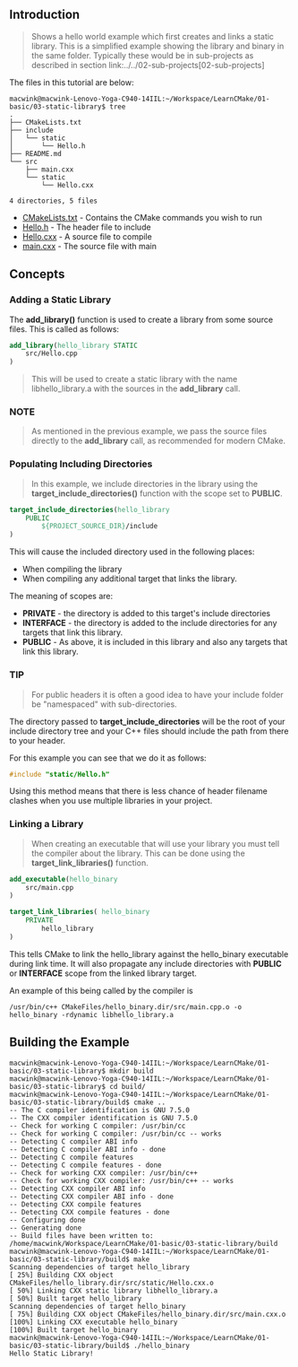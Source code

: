 ## Introduction

> Shows a hello world example which first creates and links a static library. This is a simplified example showing the library and binary in the same folder. Typically
these would be in sub-projects as described in section link:../../02-sub-projects[02-sub-projects]

The files in this tutorial are below:

```console
macwink@macwink-Lenovo-Yoga-C940-14IIL:~/Workspace/LearnCMake/01-basic/03-static-library$ tree
.
├── CMakeLists.txt
├── include
│   └── static
│       └── Hello.h
├── README.md
└── src
    ├── main.cxx
    └── static
        └── Hello.cxx

4 directories, 5 files
```

- [CMakeLists.txt]() - Contains the CMake commands you wish to run
- [Hello.h]() - The header file to include
- [Hello.cxx]() - A source file to compile
- [main.cxx]() - The source file with main

## Concepts

### Adding a Static Library

The **add_library()** function is used to create a library from some source files. This is called as follows:

```cmake
add_library(hello_library STATIC 
    src/Hello.cpp
)
```

> This will be used to create a static library with the name libhello_library.a with the sources in the **add_library** call.

### NOTE
> As mentioned in the previous example, we pass the source files directly to the **add_library** call, as recommended for modern CMake.

### Populating Including Directories

> In this example, we include directories in the library using the **target_include_directories()** function with the scope set to **PUBLIC**.

```cmake
target_include_directories(hello_library
    PUBLIC 
        ${PROJECT_SOURCE_DIR}/include
)
```

This will cause the included directory used in the following places:

- When compiling the library
- When compiling any additional target that links the library.

The meaning of scopes are:

- **PRIVATE** - the directory is added to this target's include directories
- **INTERFACE** - the directory is added to the include directories for any targets that link this library.
- **PUBLIC** - As above, it is included in this library and also any targets that link this library.

### TIP
> For public headers it is often a good idea to have your include folder be "namespaced" with sub-directories. 

The directory passed to **target_include_directories** will be the root of your include directory tree and your C++ files should include the path from there to your header.

For this example you can see that we do it as follows:

```c++
#include "static/Hello.h"
```

Using this method means that there is less chance of header filename clashes when you use multiple libraries in your project. 

### Linking a Library

> When creating an executable that will use your library you must tell the compiler about the library. This can be done using the **target_link_libraries()** function.

```cmake
add_executable(hello_binary 
    src/main.cpp
)

target_link_libraries( hello_binary
    PRIVATE  
        hello_library
)
```

This tells CMake to link the hello_library against the hello_binary executable during link time. It will also propagate any include directories with **PUBLIC** or **INTERFACE** scope from the linked library target.

An example of this being called by the compiler is

```console
/usr/bin/c++ CMakeFiles/hello_binary.dir/src/main.cpp.o -o hello_binary -rdynamic libhello_library.a
```
## Building the Example

```console
macwink@macwink-Lenovo-Yoga-C940-14IIL:~/Workspace/LearnCMake/01-basic/03-static-library$ mkdir build
macwink@macwink-Lenovo-Yoga-C940-14IIL:~/Workspace/LearnCMake/01-basic/03-static-library$ cd build/
macwink@macwink-Lenovo-Yoga-C940-14IIL:~/Workspace/LearnCMake/01-basic/03-static-library/build$ cmake ..
-- The C compiler identification is GNU 7.5.0
-- The CXX compiler identification is GNU 7.5.0
-- Check for working C compiler: /usr/bin/cc
-- Check for working C compiler: /usr/bin/cc -- works
-- Detecting C compiler ABI info
-- Detecting C compiler ABI info - done
-- Detecting C compile features
-- Detecting C compile features - done
-- Check for working CXX compiler: /usr/bin/c++
-- Check for working CXX compiler: /usr/bin/c++ -- works
-- Detecting CXX compiler ABI info
-- Detecting CXX compiler ABI info - done
-- Detecting CXX compile features
-- Detecting CXX compile features - done
-- Configuring done
-- Generating done
-- Build files have been written to: /home/macwink/Workspace/LearnCMake/01-basic/03-static-library/build
macwink@macwink-Lenovo-Yoga-C940-14IIL:~/Workspace/LearnCMake/01-basic/03-static-library/build$ make
Scanning dependencies of target hello_library
[ 25%] Building CXX object CMakeFiles/hello_library.dir/src/static/Hello.cxx.o
[ 50%] Linking CXX static library libhello_library.a
[ 50%] Built target hello_library
Scanning dependencies of target hello_binary
[ 75%] Building CXX object CMakeFiles/hello_binary.dir/src/main.cxx.o
[100%] Linking CXX executable hello_binary
[100%] Built target hello_binary
macwink@macwink-Lenovo-Yoga-C940-14IIL:~/Workspace/LearnCMake/01-basic/03-static-library/build$ ./hello_binary 
Hello Static Library!
```
